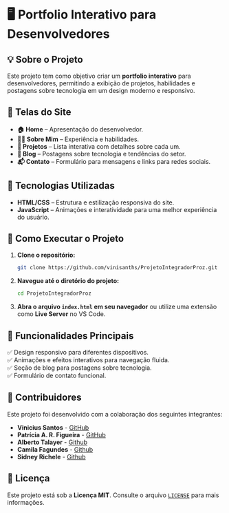 # 🖥️ Portfolio Interativo para Desenvolvedores

## 💡 Sobre o Projeto

Este projeto tem como objetivo criar um **portfolio interativo** para desenvolvedores, permitindo a exibição de projetos, habilidades e postagens sobre tecnologia em um design moderno e responsivo.

## 📌 Telas do Site

- **🏠 Home** – Apresentação do desenvolvedor.
- **👨‍💻 Sobre Mim** – Experiência e habilidades.
- **📂 Projetos** – Lista interativa com detalhes sobre cada um.
- **📝 Blog** – Postagens sobre tecnologia e tendências do setor.
- **📬 Contato** – Formulário para mensagens e links para redes sociais.

## 🔧 Tecnologias Utilizadas

- **HTML/CSS** – Estrutura e estilização responsiva do site.
- **JavaScript** – Animações e interatividade para uma melhor experiência do usuário.

## 🚀 Como Executar o Projeto

1. **Clone o repositório:**
   ```bash
   git clone https://github.com/vinisanths/ProjetoIntegradorProz.git
   ```
2. **Navegue até o diretório do projeto:**
   ```bash
   cd ProjetoIntegradorProz
   ```
3. **Abra o arquivo `index.html` em seu navegador** ou utilize uma extensão como **Live Server** no VS Code.

## 📌 Funcionalidades Principais

✅ Design responsivo para diferentes dispositivos.  
✅ Animações e efeitos interativos para navegação fluida.  
✅ Seção de blog para postagens sobre tecnologia.  
✅ Formulário de contato funcional.  

## 🤝 Contribuidores

Este projeto foi desenvolvido com a colaboração dos seguintes integrantes:

- **Vinicius Santos** - [GitHub](https://github.com/vinisanths)
- **Patrícia A. R. Figueira** - [GitHub](https://github.com/PatthyPotter)
- **Alberto Talayer** - [Github](https://github.com/CarlosTalayer)
- **Camila Fagundes** - [Github](https://github.com/camilafagundes)
- **Sidney Richele** - [Github](https://github.com/Srichelle-dev)

## 📜 Licença

Este projeto está sob a **Licença MIT**. Consulte o arquivo [`LICENSE`](LICENSE) para mais informações.
